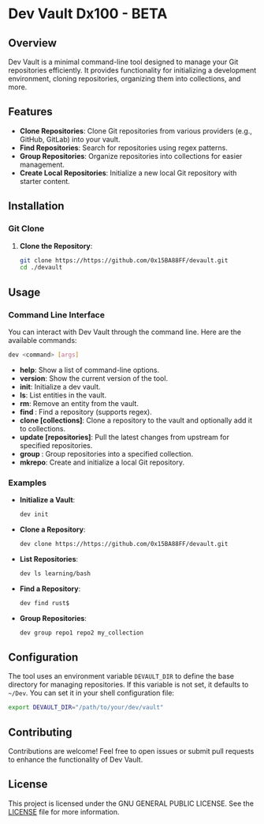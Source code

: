 # Dev Vault Dx100 - BETA

## Overview

Dev Vault is a minimal command-line tool designed to manage your Git repositories efficiently. It provides functionality for initializing a development environment, cloning repositories, organizing them into collections, and more.

## Features

- **Clone Repositories**: Clone Git repositories from various providers (e.g., GitHub, GitLab) into your vault.
- **Find Repositories**: Search for repositories using regex patterns.
- **Group Repositories**: Organize repositories into collections for easier management.
- **Create Local Repositories**: Initialize a new local Git repository with starter content.

## Installation

### Git Clone

1. **Clone the Repository**:
   ```bash
   git clone https://https://github.com/0x15BA88FF/devault.git
   cd ./devault
   ```

## Usage

### Command Line Interface

You can interact with Dev Vault through the command line. Here are the available commands:

```bash
dev <command> [args]
```

- **help**: Show a list of command-line options.
- **version**: Show the current version of the tool.
- **init**: Initialize a dev vault.
- **ls**: List entities in the vault.
- **rm**: Remove an entity from the vault.
- **find <query>**: Find a repository (supports regex).
- **clone <repo-url> [collections]**: Clone a repository to the vault and optionally add it to collections.
- **update [repositories]**: Pull the latest changes from upstream for specified repositories.
- **group <repositories> <collection>**: Group repositories into a specified collection.
- **mkrepo**: Create and initialize a local Git repository.

### Examples

- **Initialize a Vault**:
  ```bash
  dev init
  ```

- **Clone a Repository**:
  ```bash
  dev clone https://https://github.com/0x15BA88FF/devault.git
  ```

- **List Repositories**:
  ```bash
  dev ls learning/bash
  ```

- **Find a Repository**:
  ```bash
  dev find rust$
  ```

- **Group Repositories**:
  ```bash
  dev group repo1 repo2 my_collection
  ```

## Configuration

The tool uses an environment variable `DEVAULT_DIR` to define the base directory for managing repositories. If this variable is not set, it defaults to `~/Dev`. You can set it in your shell configuration file:

```bash
export DEVAULT_DIR="/path/to/your/dev/vault"
```

## Contributing

Contributions are welcome! Feel free to open issues or submit pull requests to enhance the functionality of Dev Vault.

## License

This project is licensed under the GNU GENERAL PUBLIC LICENSE. See the [LICENSE](LICENSE) file for more information.